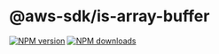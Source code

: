 # @aws-sdk/is-array-buffer

[![NPM version](https://img.shields.io/npm/v/@aws-sdk/is-array-buffer.svg)](https://www.npmjs.com/package/@aws-sdk/is-array-buffer)
[![NPM downloads](https://img.shields.io/npm/dm/@aws-sdk/is-array-buffer.svg)](https://www.npmjs.com/package/@aws-sdk/is-array-buffer)
